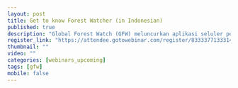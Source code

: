 ```yaml
---
layout: post
title: Get to know Forest Watcher (in Indonesian)
published: true
description: "Global Forest Watch (GFW) meluncurkan aplikasi seluler pertamanya: Forest Watcher, sebuah aplikasi pemantauan dan pelaporan hutan yang bebas biaya dan didesain untuk digunakan di lapangan…"
register_link: "https://attendee.gotowebinar.com/register/8333377133314926851"
thumbnail: ""
video: ""
categories: [webinars_upcoming]
tags: [gfw]
mobile: false
---
```

